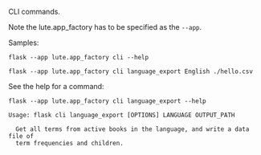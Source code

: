 CLI commands.

Note the lute.app_factory has to be specified as the `--app`.

Samples:

```
flask --app lute.app_factory cli --help

flask --app lute.app_factory cli language_export English ./hello.csv
```

See the  help for a command:

```
flask --app lute.app_factory cli language_export --help

Usage: flask cli language_export [OPTIONS] LANGUAGE OUTPUT_PATH

  Get all terms from active books in the language, and write a data file of
  term frequencies and children.
```